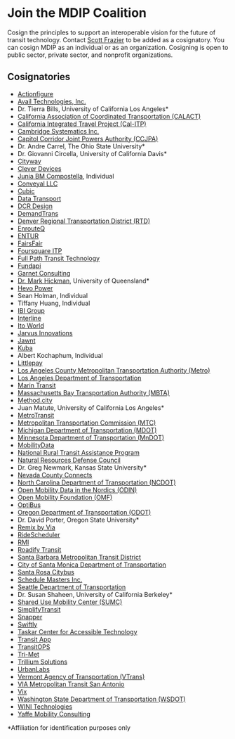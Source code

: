 # Join the MDIP Coalition

Cosign the principles to support an interoperable vision for the future of transit technology. Contact [Scott Frazier](mailto:scott.frazier@dot.ca.gov) to be added as a cosignatory. You can cosign MDIP as an individual or as an organization. Cosigning is open to public sector, private sector, and nonprofit organizations.

## Cosignatories

- [Actionfigure](https://actionfigure.ai/)
- [Avail Technologies, Inc.](https://availtec.com)
- Dr. Tierra Bills, University of California Los Angeles\*
- [California Association of Coordinated Transportation (CALACT)](http://calact.org)
- [California Integrated Travel Project (Cal-ITP)](http://calitp.org)
- [Cambridge Systematics Inc.](http://camsys.software/)
- [Capitol Corridor Joint Powers Authority (CCJPA)](http://capitolcorridor.org)
- Dr. Andre Carrel, The Ohio State University\*
- Dr. Giovanni Circella, University of California Davis\*
- [Cityway](https://cityway.io/)
- [Clever Devices](https://cleverdevices.com)
- [Junia BM Compostella](https://3rev.ucdavis.edu/people/junia-compostella), Individual
- [Conveyal LLC](http://conveyal.com)
- [Cubic](http://cubic.com)
- [Data Transport](https://data-transport.org/)
- [DCR Design](https://dcrdesign.net)
- [DemandTrans](http://demandtrans.com)
- [Denver Regional Transportation District (RTD)](https://www.rtd-denver.com/)
- [EnrouteQ](https://www.enrouteq.com/)
- [ENTUR](https://entur.no/)
- [FairsFair](https://www.fairsfair.org/)
- [Foursquare ITP](https://www.foursquareitp.com/)
- [Full Path Transit Technology](http://fullpath.io)
- [Fundapi](http://fundapi.org)
- [Garnet Consulting](http://www.garnetconsultingpdx.com)
- [Dr. Mark Hickman](https://researchers.uq.edu.au/researcher/2972), University of Queensland\*
- [Hevo Power](http://hevopower.com)
- Sean Holman, Individual
- Tiffany Huang, Individual
- [IBI Group](https://www.ibigroup.com)
- [Interline](https://interline.io)
- [Ito World](https://www.itoworld.com/)
- [Jarvus Innovations](https://jarv.us/)
- [Jawnt](https://www.jawntpass.com/)
- [Kuba](https://www.kubapay.com/)
- Albert Kochaphum, Individual
- [Littlepay](https://littlepay.com/)
- [Los Angeles County Metropolitan Transportation Authority (Metro)](https://www.metro.net/)
- [Los Angeles Department of Transportation](https://ladot.lacity.org/)
- [Marin Transit](https://marintransit.org/)
- [Massachusetts Bay Transportation Authority (MBTA)](https://www.mbta.com/)
- [Method.city](https://method.city/)
- Juan Matute, University of California Los Angeles\*
- [MetroTransit](https://www.metrotransit.org/)
- [Metropolitan Transportation Commission (MTC)](http://bayareametro.gov)
- [Michigan Department of Transportation (MDOT)](https://www.michigan.gov/mdot)
- [Minnesota Department of Transportation (MnDOT)](https://www.dot.state.mn.us/)
- [MobilityData](http://mobilitydata.org)
- [National Rural Transit Assistance Program](https://www.nationalrtap.org/)
- [Natural Resources Defense Council](http://www.nrdc.org)
- Dr. Greg Newmark, Kansas State University\*
- [Nevada County Connects](https://www.mynevadacounty.com/2257/Transit-Services)
- [North Carolina Department of Transportation (NCDOT)](https://www.ncdot.gov/)
- [Open Mobility Data in the Nordics (ODIN)](https://nordicopenmobilitydata.eu/)
- [Open Mobility Foundation (OMF)](https://www.openmobilityfoundation.org/)
- [OptiBus](http://www.optibus.com)
- [Oregon Department of Transportation (ODOT)](https://www.oregon.gov/odot/Pages/index.aspx)
- Dr. David Porter, Oregon State University\*
- [Remix by Via](http://remix.com)
- [RideScheduler](http://ridescheduler.com/)
- [RMI](http://rmi.org)
- [Roadify Transit](https://www.roadify.com/)
- [Santa Barbara Metropolitan Transit District](http://sbmtd.gov)
- [City of Santa Monica Department of Transportation](https://santamonica.gov/)
- [Santa Rosa Citybus](https://srcity.org/1036/Transit-and-CityBus)
- [Schedule Masters Inc.](http://themasterscheduler.com)
- [Seattle Department of Transportation](https://www.seattle.gov/transportation)
- Dr. Susan Shaheen, University of California Berkeley\*
- [Shared Use Mobility Center (SUMC)](https://sharedusemobilitycenter.org/)
- [SimplifyTransit](https://www.simplifytransit.com/)
- [Snapper](https://www.snapper.co.nz/)
- [Swiftly](https://www.goswift.ly/)
- [Taskar Center for Accessible Technology](https://tcat.cs.washington.edu/)
- [Transit App](http://transitapp.com)
- [TransitOPS](https://transitops.co/)
- [Tri-Met](https://trimet.org/)
- [Trillium Solutions](https://trilliumtransit.com/)
- [UrbanLabs](https://urbanlabs.io)
- [Vermont Agency of Transportation (VTrans)](https://vtrans.vermont.gov/)
- [VIA Metropolitan Transit San Antonio](https://www.viainfo.net/)
- [Vix](https://vixtechnology.com/)
- [Washington State Department of Transportation (WSDOT)](https://wsdot.wa.gov/)
- [WINI Technologies](http://www.winitechnologies.com/)
- [Yaffe Mobility Consulting](http://ymobility.info)

\*Affiliation for identification purposes only
